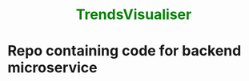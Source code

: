 <h1 align="center" style="color:green"><b>TrendsVisualiser<b></h1>

<div align="center">
    <!-Tag line here and a write a short description->
</div>

# Repo containing code for backend microservice
